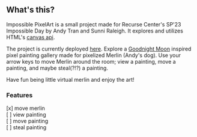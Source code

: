 ## What's this?

Impossible PixelArt is a small project made for Recurse Center's SP'23 Impossible Day by Andy Tran and Sunni Raleigh. It explores and utilizes HTML's [canvas api](https://developer.mozilla.org/en-US/docs/Web/API/Canvas_API).

The project is currently deployed [here](https://merlins-gallery.netlify.app/). Explore a [Goodnight Moon](https://en.wikipedia.org/wiki/Goodnight_Moon) inspired pixel painting gallery made for pixelized Merlin (Andy's dog). Use your arrow keys to move Merlin around the room; view a painting, move a painting, and maybe steal(?!?) a painting.

Have fun being little virtual merlin and enjoy the art!

### Features
[x] move merlin  
[ ] view painting  
[ ] move painting  
[ ] steal painting  
